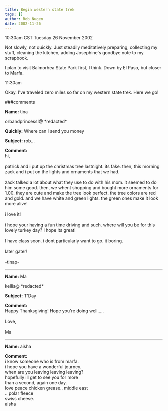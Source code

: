 ```yaml
---
title: Begin western state trek
tags: []
author: Rob Nugen
date: 2002-11-26
---
```


<p class=date>10:30am CST Tuesday 26 November 2002</p>

<p>Not slowly, not quickly.  Just steadily meditatively preparing,
collecting my stuff, cleaning the kitchen, adding Josephine's goodbye
note to my scrapbook.</p>

<p>I plan to visit Balmorhea State Park first, I think.  Down by El
Paso, but closer to Marfa.</p>

<p class=date>11:30am</p>

<p>Okay.  I've traveled zero miles so far on my western state trek.
Here we go!</p>

###comments


<p><b>Name:</b> tina

<p>orbandprincess!@ *redacted*

<p><b>Quickly:</b> Where can I send you money

<p><b>Subject:</b> rob...

<p><b>Comment:</b>
<br>hi, <br>
<br>
patrick and i put up the christmas tree lastnight.  its fake.  then, this morning zack and i put on the lights and ornaments that we had.<br>
<br>
zack talked a lot about what they use to do with his mom.  it seemed to do him some good.   then, we whent shopping and bought more ornaments for 1.00.  they are cute and make the tree look perfect.  the tree colors are red and gold.  and we have white and green lights.  the green ones make it look more alive!  <br>
<br>
i love it!<br>
<br>
i hope your having a fun time driving and such.  where will you be for this lovely turkey day?  I hope its great!<br>
<br>
I have class soon. i dont particularly want to go.  it boring.<br>
<br>
later gater!<br>
<br>
-tinap-

<p><hr></p>


<p><b>Name:</b> Ma

<p>kellis@ *redacted*

<p><b>Subject:</b> T'Day

<p><b>Comment:</b>
<br>Happy Thanksgiving! Hope you're doing well.....<br>
<br>
Love,<br>
<br>
Ma

<p><hr></p>


<p><b>Name:</b> aisha

<p><b>Comment:</b>
<br>i know someone who is from marfa. <br>
i hope you have a wonderful journey.<br>
when are you leaving leaving leaving?<br>
hopefully ill get to see you for more <br>
than a second, again one day.<br>
love peace chicken grease.. middle east<br>
.. polar fleece<br>
swiss cheese.<br>
aisha<br>

